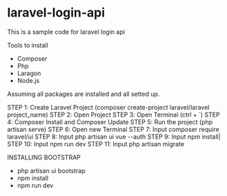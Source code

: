 # laravel-login-api
This is a sample code for laravel login api

Tools to install
 - Composer
 - Php
 - Laragon
 - Node.js

Assuming all packages are installed and all setted up.

STEP 1: Create Laravel Project (composer create-project laravel/laravel project_name)
STEP 2: Open Project
STEP 3: Open Terminal (ctrl + `)
STEP 4: Composer Install and Composer Update
STEP 5: Run the project (php artisan serve)
STEP 6: Open new Terminal
STEP 7: Input composer require laravel/ui
STEP 8: Input php artisan ui vue --auth
STEP 9: Input npm install|
STEP 10: Input npm run dev
STEP 11: Input php artisan migrate





INSTALLING BOOTSTRAP
- php artisan ui bootstrap
- npm install
- npm run dev
